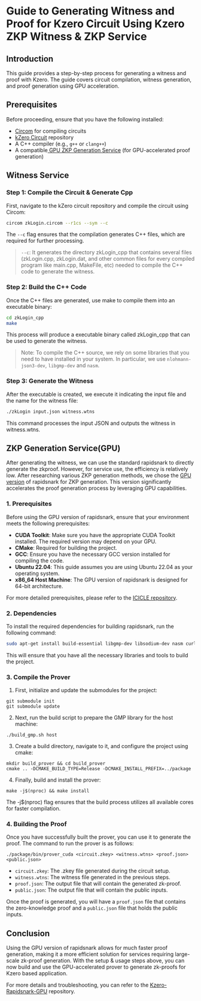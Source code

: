 # Guide to Generating Witness and Proof for Kzero Circuit Using Kzero ZKP Witness & ZKP Service

## Introduction
This guide provides a step-by-step process for generating a witness and proof with Kzero. The guide covers circuit compilation, witness generation, and proof generation using GPU acceleration.

## Prerequisites
Before proceeding, ensure that you have the following installed:
- [Circom](https://github.com/iden3/circom) for compiling circuits
- [kZero Circuit](https://github.com/kzero-xyz/kzero-circuit) repository
- A C++ compiler (e.g., `g++` or `clang++`)
- A compatible[ GPU ZKP Generation Service](https://github.com/kzero-xyz/rapidsnark) (for GPU-accelerated proof generation)
## Witness Service
### Step 1: Compile the Circuit & Generate Cpp
First, navigate to the kZero circuit repository and compile the circuit using Circom:

```sh
circom zkLogin.circom --r1cs --sym --c
```
The `--c` flag ensures that the compilation generates C++ files, which are required for further processing.

> `--c`: It generates the directory zkLogin_cpp that contains several files (zkLogin.cpp, zkLogin.dat, and other common files for every compiled program like main.cpp, MakeFile, etc) needed to compile the C++ code to generate the witness.

### Step 2: Build the C++ Code
Once the C++ files are generated, use make to compile them into an executable binary:

```sh
cd zkLogin_cpp
make
```
This process will produce a executable binary called zkLogin_cpp that can be used to generate the witness.

> Note: To compile the C++ source, we rely on some libraries that you need to have installed in your system. In particular, we use `nlohmann-json3-dev`, `libgmp-dev` and `nasm`.


### Step 3: Generate the Witness
After the executable is created, we execute it indicating the input file and the name for the witness file:
```sh
./zkLogin input.json witness.wtns
```
This command processes the input JSON and outputs the witness in witness.wtns.

## ZKP Generation Service(GPU)

After generating the witness, we can use the standard rapidsnark to directly generate the zkproof. However, for service use, the efficiency is relatively low. After researching various ZKP generation methods, we chose the [GPU version](https://github.com/kzero-xyz/rapidsnark) of rapidsnark for ZKP generation. This version significantly accelerates the proof generation process by leveraging GPU capabilities.

### 1. Prerequisites
Before using the GPU version of rapidsnark, ensure that your environment meets the following prerequisites:

- **CUDA Toolkit**: Make sure you have the appropriate CUDA Toolkit installed. The required version may depend on your GPU.
- **CMake**: Required for building the project.
- **GCC**: Ensure you have the necessary GCC version installed for compiling the code.
- **Ubuntu 22.04**: This guide assumes you are using Ubuntu 22.04 as your operating system.
- **x86_64 Host Machine**: The GPU version of rapidsnark is designed for 64-bit architecture.

For more detailed prerequisites, please refer to the [ICICLE repository](https://github.com/ingonyama-zk/icicle?tab=readme-ov-file#prerequisites).

### 2. Dependencies
To install the required dependencies for building rapidsnark, run the following command:

```bash
sudo apt-get install build-essential libgmp-dev libsodium-dev nasm curl m4
```
This will ensure that you have all the necessary libraries and tools to build the project.

### 3. Compile the Prover
1. First, initialize and update the submodules for the project:
```bash=
git submodule init
git submodule update
```
2. Next, run the build script to prepare the GMP library for the host machine:
```bash=
./build_gmp.sh host
```
3. Create a build directory, navigate to it, and configure the project using cmake:
```bash=
mkdir build_prover && cd build_prover
cmake .. -DCMAKE_BUILD_TYPE=Release -DCMAKE_INSTALL_PREFIX=../package
```
4. Finally, build and install the prover:
```bash=
make -j$(nproc) && make install
```
The -j$(nproc) flag ensures that the build process utilizes all available cores for faster compilation.

### 4. Building the Proof
Once you have successfully built the prover, you can use it to generate the proof. The command to run the prover is as follows:
```bash=
./package/bin/prover_cuda <circuit.zkey> <witness.wtns> <proof.json> <public.json>
```
- `circuit.zkey`: The .zkey file generated during the circuit setup.
- `witness.wtns`: The witness file generated in the previous steps.
- `proof.json`: The output file that will contain the generated zk-proof.
- `public.json`: The output file that will contain the public inputs.

Once the proof is generated, you will have a `proof.json` file that contains the zero-knowledge proof and a `public.json` file that holds the public inputs.

## Conclusion
Using the GPU version of rapidsnark allows for much faster proof generation, making it a more efficient solution for services requiring large-scale zk-proof generation. With the setup & usage steps above, you can now build and use the GPU-accelerated prover to generate zk-proofs for Kzero based application.

For more details and troubleshooting, you can refer to the [Kzero-Rapidsnark-GPU](https://github.com/kzero-xyz/rapidsnark) repository.
